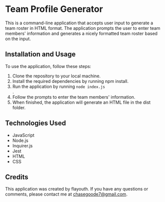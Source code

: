 <h1>Team Profile Generator</h1>
<p>This is a command-line application that accepts user input to generate a team roster in HTML format. The application prompts the user to enter team members' information and generates a nicely formatted team roster based on the input.</p>
<h2>Installation and Usage</h2>
<p>To use the application, follow these steps:</p>
<ol>
  <li>Clone the repository to your local machine.</li>
  <li>Install the required dependencies by running npm install.</li>
  <li>Run the application by running <code>node index.js</code></li>.
  <li>Follow the prompts to enter the team members' information.</li>
  <li>When finished, the application will generate an HTML file in the dist folder.</li>
</ol>
<h2>Technologies Used</h2>
<ul>
  <li>JavaScript</li>
  <li>Node.js</li>
  <li>Inquirer.js</li>
  <li>Jest</li>
  <li>HTML</li>
  <li>CSS</li>
</ul>
<h2>Credits</h2>
<p> This application was created by flayouth. If you have any questions or comments, please contact me at <a href="chasegoode7@gmail.com">chasegoode7@gmail.com</a>.</p>




